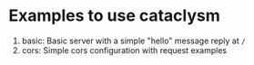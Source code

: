 # Examples to use cataclysm

1. basic: Basic server with a simple "hello" message reply at `/`
2. cors: Simple cors configuration with request examples